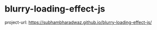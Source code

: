 # blurry-loading-effect-js
project-url: https://subhambharadwaz.github.io/blurry-loading-effect-js/
